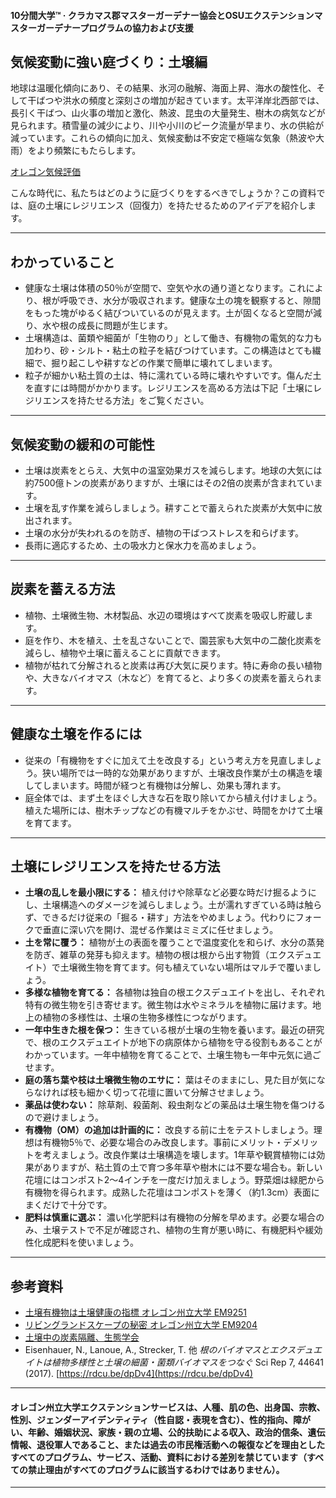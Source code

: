 #### 10分間大学™ · クラカマス郡マスターガーデナー協会とOSUエクステンションマスターガーデナープログラムの協力および支援

## 気候変動に強い庭づくり：土壌編

地球は温暖化傾向にあり、その結果、氷河の融解、海面上昇、海水の酸性化、そして干ばつや洪水の頻度と深刻さの増加が起きています。太平洋岸北西部では、長引く干ばつ、山火事の増加と激化、熱波、昆虫の大量発生、樹木の病気などが見られます。積雪量の減少により、川や小川のピーク流量が早まり、水の供給が減っています。これらの傾向に加え、気候変動は不安定で極端な気象（熱波や大雨）をより頻繁にもたらします。

[オレゴン気候評価](https://blogs.oregonstate.edu/occri/oregon-climate-assessments/)

こんな時代に、私たちはどのように庭づくりをするべきでしょうか？この資料では、庭の土壌にレジリエンス（回復力）を持たせるためのアイデアを紹介します。

---

## わかっていること

- 健康な土壌は体積の50％が空間で、空気や水の通り道となります。これにより、根が呼吸でき、水分が吸収されます。健康な土の塊を観察すると、隙間をもった塊がゆるく結びついているのが見えます。土が固くなると空間が減り、水や根の成長に問題が生じます。
- 土壌構造は、菌類や細菌が「生物のり」として働き、有機物の電気的な力も加わり、砂・シルト・粘土の粒子を結びつけています。この構造はとても繊細で、掘り起こしや耕すなどの作業で簡単に壊れてしまいます。
- 粒子が細かい粘土質の土は、特に濡れている時に壊れやすいです。傷んだ土を直すには時間がかかります。レジリエンスを高める方法は下記「土壌にレジリエンスを持たせる方法」をご覧ください。

---

## 気候変動の緩和の可能性

- 土壌は炭素をとらえ、大気中の温室効果ガスを減らします。地球の大気には約7500億トンの炭素がありますが、土壌にはその2倍の炭素が含まれています。
- 土壌を乱す作業を減らしましょう。耕すことで蓄えられた炭素が大気中に放出されます。
- 土壌の水分が失われるのを防ぎ、植物の干ばつストレスを和らげます。
- 長雨に適応するため、土の吸水力と保水力を高めましょう。

---

## 炭素を蓄える方法

- 植物、土壌微生物、木材製品、水辺の環境はすべて炭素を吸収し貯蔵します。
- 庭を作り、木を植え、土を乱さないことで、園芸家も大気中の二酸化炭素を減らし、植物や土壌に蓄えることに貢献できます。
- 植物が枯れて分解されると炭素は再び大気に戻ります。特に寿命の長い植物や、大きなバイオマス（木など）を育てると、より多くの炭素を蓄えられます。

---

## 健康な土壌を作るには

- 従来の「有機物をすぐに加えて土を改良する」という考え方を見直しましょう。狭い場所では一時的な効果がありますが、土壌改良作業が土の構造を壊してしまいます。時間が経つと有機物は分解し、効果も薄れます。
- 庭全体では、まず土をほぐし大きな石を取り除いてから植え付けましょう。植えた場所には、樹木チップなどの有機マルチをかぶせ、時間をかけて土壌を育てます。

---

## 土壌にレジリエンスを持たせる方法

- **土壌の乱しを最小限にする：** 植え付けや除草など必要な時だけ掘るようにし、土壌構造へのダメージを減らしましょう。土が濡れすぎている時は触らず、できるだけ従来の「掘る・耕す」方法をやめましょう。代わりにフォークで垂直に深い穴を開け、混ぜる作業はミミズに任せましょう。
- **土を常に覆う：** 植物が土の表面を覆うことで温度変化を和らげ、水分の蒸発を防ぎ、雑草の発芽も抑えます。植物の根は根から出す物質（エクスデュエイト）で土壌微生物を育てます。何も植えていない場所はマルチで覆いましょう。
- **多様な植物を育てる：** 各植物は独自の根エクスデュエイトを出し、それぞれ特有の微生物を引き寄せます。微生物は水やミネラルを植物に届けます。地上の植物の多様性は、土壌の生物多様性につながります。
- **一年中生きた根を保つ：** 生きている根が土壌の生物を養います。最近の研究で、根のエクスデュエイトが地下の病原体から植物を守る役割もあることがわかっています。一年中植物を育てることで、土壌生物も一年中元気に過ごせます。
- **庭の落ち葉や枝は土壌微生物のエサに：** 葉はそのままにし、見た目が気にならなければ枝も細かく切って花壇に置いて分解させましょう。
- **薬品は使わない：** 除草剤、殺菌剤、殺虫剤などの薬品は土壌生物を傷つけるので避けましょう。
- **有機物（OM）の追加は計画的に：** 改良する前に土をテストしましょう。理想は有機物5％で、必要な場合のみ改良します。事前にメリット・デメリットを考えましょう。改良作業は土壌構造を壊します。1年草や観賞植物には効果がありますが、粘土質の土で育つ多年草や樹木には不要な場合も。新しい花壇にはコンポスト2～4インチを一度だけ加えましょう。野菜畑は緑肥から有機物を得られます。成熟した花壇はコンポストを薄く（約1.3cm）表面にまくだけで十分です。
- **肥料は慎重に選ぶ：** 濃い化学肥料は有機物の分解を早めます。必要な場合のみ、土壌テストで不足が確認され、植物の生育が悪い時に、有機肥料や緩効性化成肥料を使いましょう。

---

## 参考資料

- [土壌有機物は土壌健康の指標 オレゴン州立大学 EM9251](https://extension.oregonstate.edu/sites/default/files/documents/em9251.pdf)
- [リビングランドスケープの秘密 オレゴン州立大学 EM9204](https://extension.oregonstate.edu/sites/default/files/2023-10/em9304-update-100223.pdf)
- [土壌中の炭素隔離、生態学会](https://www.esa.org/esa/wp-content/uploads/2012/12/carbonsequestrationinsoils.pdf)
- Eisenhauer, N., Lanoue, A., Strecker, T. 他 *根のバイオマスとエクスデュエイトは植物多様性と土壌の細菌・菌類バイオマスをつなぐ* Sci Rep 7, 44641 (2017). [https://rdcu.be/dpDv4](https://rdcu.be/dpDv4)

---

#### オレゴン州立大学エクステンションサービスは、人種、肌の色、出身国、宗教、性別、ジェンダーアイデンティティ（性自認・表現を含む）、性的指向、障がい、年齢、婚姻状況、家族・親の立場、公的扶助による収入、政治的信条、遺伝情報、退役軍人であること、または過去の市民権活動への報復などを理由としたすべてのプログラム、サービス、活動、資料における差別を禁じています（すべての禁止理由がすべてのプログラムに該当するわけではありません）。
---